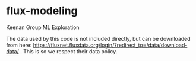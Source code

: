 # flux-modeling
Keenan Group ML Exploration

The data used by this code is not included directly, but can be downloaded from here: https://fluxnet.fluxdata.org/login/?redirect_to=/data/download-data/ . This is so we respect their data policy.
